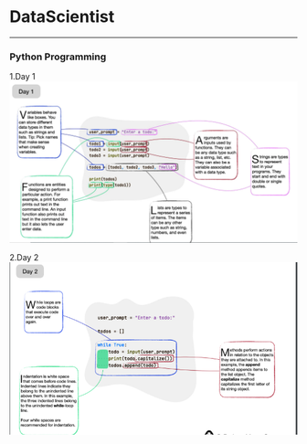 # DataScientist

***
### Python Programming 
1.Day 1
![alt text](./Python/Img/image.png)

2.Day 2
![alt text](./Python/Img/image2.png)
